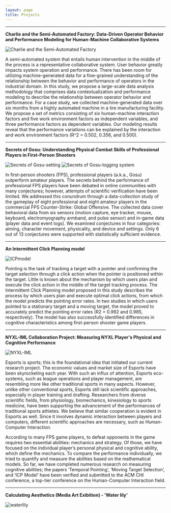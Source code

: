 ```yaml
---
layout: page
title: Projects
---
```


--- 

**Charlie and the Semi-Automated Factory: Data-Driven Operator Behavior and Performance Modeling for Human-Machine Collaborative Systems**
<br>

![Charlie and the Semi-Automated Factory](https://cookingfoil.github.io/fig/charlie.png)

A semi-automated system that entails human intervention in the middle of the process is a representative collaborative system. User behavior greatly impacts system operation and performance. There has been room for utilizing machine-generated data for a fine-grained understanding of the relationship between the behavior and performance of operators in the industrial domain. In this study, we propose a large-scale data analysis methodology that comprises data contextualization and performance modeling to describe the relationship between operator behavior and performance. For a case study, we collected machine-generated data over six months from a highly automated machine in a tire manufacturing facility. We propose a set of metrics consisting of six human-machine interaction factors and five work environment factors as independent variables, and three performance factors as dependent variables. Our modeling results reveal that the performance variations can be explained by the interaction and work environment factors (R^2 = 0.502, 0.356, and 0.500).

--- 

**Secrets of Gosu: Understanding Physical Combat Skills of Professional Players in First-Person Shooters**
<br>

![Secrets of Gosu-setting](https://cookingfoil.github.io/fig/sensors.png)
![Secrets of Gosu-logging system](https://cookingfoil.github.io/fig/LoggingSystem.png)


In first-person shooters (FPS), professional players (a.k.a., Gosu) outperform amateur players. The secrets behind the performance of professional FPS players have been debated in online communities with many conjectures; however, attempts of scientific verification have been limited. We addressed this conundrum through a data-collection study of the gameplay of eight professional and eight amateur players in the commercial FPS Counter-Strike: Global Offensive. The collected data cover behavioral data from six sensors (motion capture, eye tracker, mouse, keyboard, electromyography armband, and pulse sensor) and in-game data (player data and event logs). We examined conjectures in four categories: aiming, character movement, physicality, and device and settings. Only 6 out of 13 conjectures were supported with statistically sufficient evidence.

--- 

**An Intermittent Click Planning model**
<br>

![ICPmodel](https://cookingfoil.github.io/fig/ICPmodel.png)

Pointing is the task of tracking a target with a pointer and confirming the target selection through a click action when the pointer is positioned within the target. Little is known about the mechanism by which users plan and execute the click action in the middle of the target tracking process. The Intermittent Click Planning model proposed in this study describes the process by which users plan and execute optimal click actions, from which the model predicts the pointing error rates. In two studies in which users pointed to a stationary target and a moving target, the model proved to accurately predict the pointing error rates (R2 = 0.992 and 0.985, respectively). The model has also successfully identified differences in cognitive characteristics among first-person shooter game players.

---

**NYXL-IML Collaboration Project: Measuring NYXL Player's Physical and Cognitive Performance**

![NYXL-IML](https://cookingfoil.github.io/fig/IML_NYXL.jpg)

Esports is sports; this is the foundational idea that initiated our current research project. The economic values and market size of Esports have been skyrocketing each year. With such an influx of attention, Esports eco-systems, such as league operations and player management, are resembling more like other traditional sports in many aspects. However, unlike other conventional sports, Esports still lack scientific approaches, especially in player training and drafting. Researchers from diverse scientific fields, from physiology, biomechanics, kinesiology to sports medicine, have been supporting the advancement of the performances of traditional sports athletes. We believe that similar cooperation is evident in Esports as well. Since it involves dynamic interaction between players and computers, different scientific approaches are necessary, such as Human-Computer Interaction.

According to many FPS game players, to defeat opponents in the game requires two essential abilities: mechanics and strategy. Of those, we have focused on the individual player’s personal physical and cognitive ability, which define the mechanics. To compare the performance individually, we tried to quantify and measure the abilities based on the mathematical models. So far, we have completed numerous research on measuring cognitive abilities; the papers ‘Temporal Pointing’, ‘Moving Target Selection’, and ‘ICP Model’ have been verified and submitted to the ACM CHI conference, a top-tier conference on the Human-Computer Interaction field.

---

**Calculating Aesthetics (Media Art Exibition) - 'Water lily'**

![waterlily](https://cookingfoil.github.io/fig/waterlily.jpg)






<!-- <p class="message">
  Hey there! This page is included as an example. Feel free to customize it for your own use upon downloading. Carry on!
</p>

In the novel, *The Strange Case of Dr. Jeykll and Mr. Hyde*, Mr. Poole is Dr. Jekyll's virtuous and loyal butler. Similarly, Poole is an upstanding and effective butler that helps you build Jekyll themes. It's made by [@mdo](https://twitter.com/mdo).

There are currently two themes built on Poole:

* [Hyde](http://hyde.getpoole.com)
* [Lanyon](http://lanyon.getpoole.com)

Learn more and contribute on [GitHub](https://github.com/poole).

## Setup

Some fun facts about the setup of this project include:

* Built for [Jekyll](https://jekyllrb.com)
* Developed on GitHub and hosted for free on [GitHub Pages](https://pages.github.com)
* Coded with [Atom](https://atom.io)

Have questions or suggestions? Feel free to [open an issue on GitHub](https://github.com/poole/issues/new) or [ask me on Twitter](https://twitter.com/mdo).

Thanks for reading! -->
